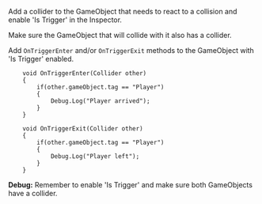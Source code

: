 Add a collider to the GameObject that needs to react to a collision and enable 'Is Trigger' in the Inspector. 

Make sure the GameObject that will collide with it also has a collider. 

Add `OnTriggerEnter` and/or `OnTriggerExit` methods to the GameObject with 'Is Trigger' enabled. 

```
    void OnTriggerEnter(Collider other)
    {
        if(other.gameObject.tag == "Player")
        {
            Debug.Log("Player arrived");
        }
    }
    
    void OnTriggerExit(Collider other)
    {
        if(other.gameObject.tag == "Player")
        {
            Debug.Log("Player left");
        }
    }
```

**Debug:** Remember to enable 'Is Trigger' and make sure both GameObjects have a collider. 
